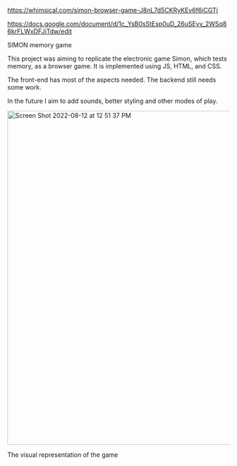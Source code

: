 https://whimsical.com/simon-browser-game-J8nL7d5CKRyKEv6f6iCGTj

https://docs.google.com/document/d/1c_YsB0sStEsp0uD_26uSEyv_2WSq86krFLWxDFJiTdw/edit

SIMON memory game

This project was aiming to replicate the electronic game Simon, which tests memory, as a browser game. It is implemented using JS, HTML, and CSS. 

The front-end has most of the aspects needed. The backend still needs some work.

In the future I aim to add sounds, better styling and other modes of play.



<img width="758" alt="Screen Shot 2022-08-12 at 12 51 37 PM" src="https://user-images.githubusercontent.com/67343006/184432907-dc51e101-67e9-40a7-a839-9c9fdc875d4e.png">


The visual representation of the game
